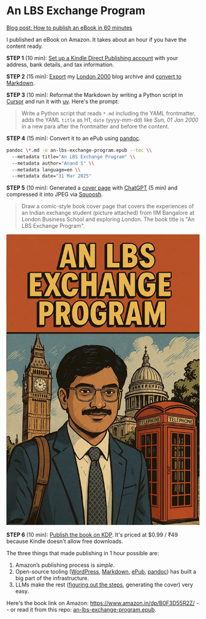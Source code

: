 # An LBS Exchange Program

[Blog post: How to publish an eBook in 60 minutes](https://www.s-anand.net/blog/how-to-publish-an-ebook-in-60-minutes/)

<!-- Book link: https://kdp.amazon.com/en_US/bookshelf?publishedId=A1IVDRWYI3N6JQ -->

I published an eBook on Amazon. It takes about an hour if you have the content ready.

**STEP 1** (10 min): [Set up a Kindle Direct Publishing account](https://account.kdp.amazon.com/) with your address, bank details, and tax information.

**STEP 2** (15 min): [Export](https://wordpress.com/support/export/) my [London 2000](https://www.s-anand.net/blog/category/london-2000/) blog archive and [convert to Markdown](https://github.com/lonekorean/wordpress-export-to-markdown).

**STEP 3** (10 min): Reformat the Markdown by writing a Python script in [Cursor](https://cursor.com/) and run it with [uv](https://github.com/astral-sh/uv). Here's the prompt:

> Write a Python script that reads `*.md` including the YAML frontmatter, adds the YAML `title` as H1, `date` (yyyy-mm-dd) like _Sun, 01 Jan 2000_ in a new para after the frontmatter and before the content.

**STEP 4** (15 min): Convert it to an ePub using [pandoc](https://pandoc.org/).

```bash
pandoc \*.md -o an-lbs-exchange-program.epub --toc \\
  --metadata title="An LBS Exchange Program" \\
  --metadata author="Anand S" \\
  --metadata language=en \\
  --metadata date="31 Mar 2025"
```

**STEP 5** (10 min): Generated a [cover page](cover.webp) with [ChatGPT](https://chatgpt.com/) (5 min) and compressed it into JPEG via [Squoosh](https://squoosh.app/).

> Draw a comic-style book cover page that covers the experiences of an Indian exchange student (picture attached) from IIM Bangalore at London Business School and exploring London. The book title is "An LBS Exchange Program".

[![](cover.webp)](https://www.amazon.in/dp/B0F3D55R2Z/)

**STEP 6** (10 min): [Publish the book on KDP](https://kdp.amazon.com/). It's priced at $0.99 / ₹49 because Kindle doesn't allow free downloads.

The three things that made publishing in 1 hour possible are:

1. Amazon’s publishing process is _simple_.
2. Open-source tooling ([WordPress](https://wordpress.org/), [Markdown](https://en.wikipedia.org/wiki/Markdown), [ePub](https://en.wikipedia.org/wiki/EPUB), [pandoc](https://pandoc.org/)) has built a big part of the infrastructure.
3. LLMs make the rest ([figuring out the steps](https://chatgpt.com/share/67ea8da7-7f90-800c-a89c-6f087e893749), generating the cover) very easy.

Here's the book link on Amazon: https://www.amazon.in/dp/B0F3D55R2Z/ -- or read it from this repo: [an-lbs-exchange-program.epub](an-lbs-exchange-program.epub).
